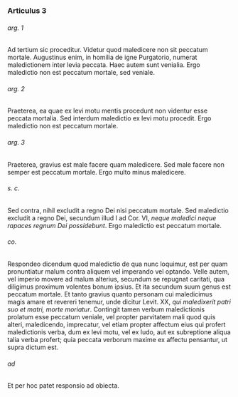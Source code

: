 ### Articulus 3

###### arg. 1
Ad tertium sic proceditur. Videtur quod maledicere non sit peccatum mortale. Augustinus enim, in homilia de igne Purgatorio, numerat maledictionem inter levia peccata. Haec autem sunt venialia. Ergo maledictio non est peccatum mortale, sed veniale.

###### arg. 2
Praeterea, ea quae ex levi motu mentis procedunt non videntur esse peccata mortalia. Sed interdum maledictio ex levi motu procedit. Ergo maledictio non est peccatum mortale.

###### arg. 3
Praeterea, gravius est male facere quam maledicere. Sed male facere non semper est peccatum mortale. Ergo multo minus maledicere.

###### s. c.
Sed contra, nihil excludit a regno Dei nisi peccatum mortale. Sed maledictio excludit a regno Dei, secundum illud I ad Cor. VI, *neque maledici neque rapaces regnum Dei possidebunt*. Ergo maledictio est peccatum mortale.

###### co.
Respondeo dicendum quod maledictio de qua nunc loquimur, est per quam pronuntiatur malum contra aliquem vel imperando vel optando. Velle autem, vel imperio movere ad malum alterius, secundum se repugnat caritati, qua diligimus proximum volentes bonum ipsius. Et ita secundum suum genus est peccatum mortale. Et tanto gravius quanto personam cui maledicimus magis amare et revereri tenemur, unde dicitur Levit. XX, *qui maledixerit patri suo et matri, morte moriatur*. Contingit tamen verbum maledictionis prolatum esse peccatum veniale, vel propter parvitatem mali quod quis alteri, maledicendo, imprecatur, vel etiam propter affectum eius qui profert maledictionis verba, dum ex levi motu, vel ex ludo, aut ex subreptione aliqua talia verba profert; quia peccata verborum maxime ex affectu pensantur, ut supra dictum est.

###### ad 
Et per hoc patet responsio ad obiecta.

